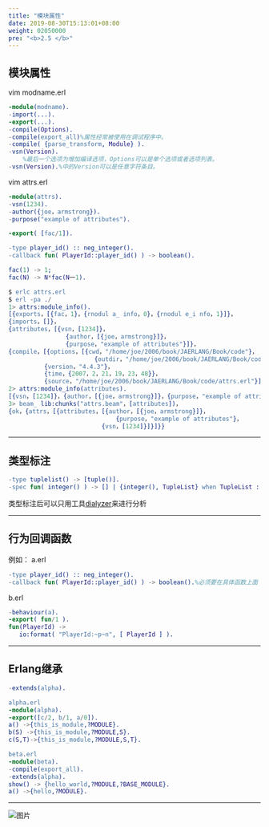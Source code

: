 ```yaml
---
title: "模块属性"
date: 2019-08-30T15:13:01+08:00
weight: 02050000
pre: "<b>2.5 </b>"
---
```


## 模块属性

vim modname.erl

```erlang
-module(modname).
-import(...).
-export(...).
-compile(Options).
-compile(export_all)%属性经常被使用在调试程序中。
-compile( {parse_transform, Module} ).
-vsn(Version).
    %最后一个选项为增加编译选项，Options可以是单个选项或者选项列表。
-vsn(Version).%中的Version可以是任意字符条目。
```

vim attrs.erl

```erlang
-module(attrs).
-vsn(1234).
-author({joe，armstrong}).
-purpose("example of attributes").

-export( [fac/1]).

-type player_id() :: neg_integer().
-callback fun( PlayerId::player_id() ) -> boolean().

fac(1) -> 1;
fac(N) -> N*fac(N一1).
```

```erlang
$ erlc attrs.erl
$ erl -pa ./
1> attrs:module_info().
[{exports，[{fac，1}，{rnodul a_ info，0}，{rnodul e_i nfo，1}]}，
{imports，[]}，
{attributes，[{vsn，[1234]}，
                {author，[{joe，armstrong}]}，
                {purpose，"example of attributes"}]}，
{compile，[{options，[{cwd，"/home/joe/2006/book/JAERLANG/Book/code"}，
                        {outdir，"/home/joe/2006/book/JAERLANG/Book/code"}]}，
          {version，"4.4.3"}，
          {time，{2007，2，21，19，23，48}}，
          {source，"/home/joe/2006/book/JAERLANG/Book/code/attrs.erl"}]}]
2> attrs:module_info(attributes).
[{vsn，[1234]}，{author，[{joe，armstrong}]}，{purpose，"example of attributes"}]
3> beam_ lib:chunks("attrs.beam"，[attributes])，
{ok，{attrs，[{attributes，[{author，[{joe，armstrong}]}，
                              {purpose，"example of attributes"}，
                          {vsn，[1234]}]}]}}
```

* * * * *

## 类型标注

```erlang
-type tuplelist() -> [tuple()].
-spec fun( integer() ) -> [] | {integer(), TupleList} when TupleList :: [Tuple], Tuple::term().
```

类型标注后可以只用工具[dialyzer](http://www.erlang.org/doc/reference_manual/typespec.html)来进行分析

* * * * *

## 行为回调函数

例如：
a.erl

```erlang
-type player_id() :: neg_integer().
-callback fun( PlayerId::player_id() ) -> boolean().%必须要在具体函数上面
```

b.erl

```erlang
-behaviour(a).
-export( fun/1 ).
fun(PlayerId) ->
   io:format( "PlayerId:~p~n", [ PlayerId ] ).
```

* * * * *

## Erlang继承

```erlang
-extends(alpha). 

alpha.erl
-module(alpha).
-export([c/2, b/1, a/0]).
a() ->{this_is_module,?MODULE}.
b(S) ->{this_is_module,?MODULE,S}.
c(S,T)->{this_is_module,?MODULE,S,T}.

beta.erl
-module(beta).
-compile(export_all).
-extends(alpha).
show() -> {hello_world,?MODULE,?BASE_MODULE}.
a() ->{hello,?MODULE}.
```

* * * * *

![图片](/images/screenshot_1534329746629.png)
